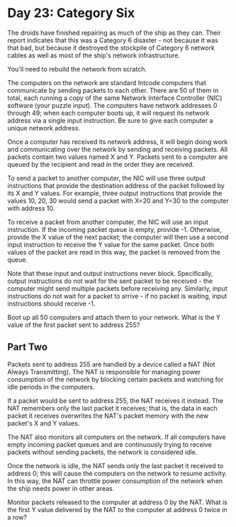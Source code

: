 # Day 23: Category Six

The droids have finished repairing as much of the ship as they can.
Their report indicates that this was a Category 6 disaster -
not because it was that bad, but because it destroyed the stockpile
of Category 6 network cables as well as
most of the ship's network infrastructure.

You'll need to rebuild the network from scratch.

The computers on the network are standard Intcode computers
that communicate by sending packets to each other.
There are 50 of them in total, each running a copy of
the same Network Interface Controller (NIC) software (your puzzle input).
The computers have network addresses 0 through 49;
when each computer boots up, it will request its network address
via a single input instruction.
Be sure to give each computer a unique network address.

Once a computer has received its network address,
it will begin doing work and communicating over the network
by sending and receiving packets. All packets contain two
values named X and Y. Packets sent to a computer are queued
by the recipient and read in the order they are received.

To send a packet to another computer, the NIC will use three
output instructions that provide the destination address of
the packet followed by its X and Y values.
For example, three output instructions that provide the values
10, 20, 30 would send a packet with X=20 and Y=30 to the computer with address 10.

To receive a packet from another computer, the NIC will use an input instruction.
If the incoming packet queue is empty, provide -1.
Otherwise, provide the X value of the next packet;
the computer will then use a second input instruction
to receive the Y value for the same packet.
Once both values of the packet are read in this way,
the packet is removed from the queue.

Note that these input and output instructions never block.
Specifically, output instructions do not wait for the sent
packet to be received - the computer might send multiple
packets before receiving any. Similarly, input instructions
do not wait for a packet to arrive - if no packet is waiting,
input instructions should receive -1.

Boot up all 50 computers and attach them to your network.
What is the Y value of the first packet sent to address 255?

## Part Two

Packets sent to address 255 are handled by a device called a NAT
(Not Always Transmitting).
The NAT is responsible for managing power consumption of
the network by blocking certain packets and
watching for idle periods in the computers.

If a packet would be sent to address 255, the NAT receives it instead.
The NAT remembers only the last packet it receives; that is,
the data in each packet it receives overwrites the NAT's
packet memory with the new packet's X and Y values.

The NAT also monitors all computers on the network.
If all computers have empty incoming packet queues
and are continuously trying to receive packets without sending packets,
the network is considered idle.

Once the network is idle, the NAT sends only the last packet it
received to address 0; this will cause the computers on the network
to resume activity. In this way, the NAT can throttle power
consumption of the network when the ship needs power in other areas.

Monitor packets released to the computer at address 0 by the NAT.
What is the first Y value delivered by the NAT to the computer
at address 0 twice in a row?
